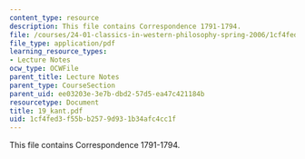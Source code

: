 ```yaml
---
content_type: resource
description: This file contains Correspondence 1791-1794.
file: /courses/24-01-classics-in-western-philosophy-spring-2006/1cf4fed3f55bb2579d931b34afc4cc1f_19_kant.pdf
file_type: application/pdf
learning_resource_types:
- Lecture Notes
ocw_type: OCWFile
parent_title: Lecture Notes
parent_type: CourseSection
parent_uid: ee03203e-3e7b-dbd2-57d5-ea47c421184b
resourcetype: Document
title: 19_kant.pdf
uid: 1cf4fed3-f55b-b257-9d93-1b34afc4cc1f
---
```

This file contains Correspondence 1791-1794.

